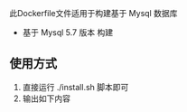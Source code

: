此Dockerfile文件适用于构建基于 Mysql 数据库

+ 基于 Mysql 5.7 版本 构建

## 使用方式
1. 直接运行 ./install.sh 脚本即可
2. 输出如下内容

```sh

```

